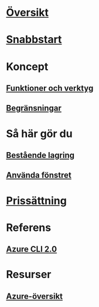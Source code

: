 

# [Översikt](overview.md)



# [Snabbstart](quickstart.md)



# Koncept


## [Funktioner och verktyg](features.md)


## [Begränsningar](limitations.md)



# Så här gör du


## [Bestående lagring](persisting-shell-storage.md)


## [Använda fönstret](using-the-shell-window.md)



# [Prissättning](pricing.md)



# Referens


## [Azure CLI 2.0](/cli/azure) 


# Resurser


## [Azure-översikt](https://azure.microsoft.com/roadmap/)
